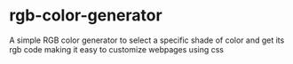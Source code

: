 # rgb-color-generator
A simple RGB color generator to select a specific shade of color and get its rgb code making it easy to customize webpages using css
